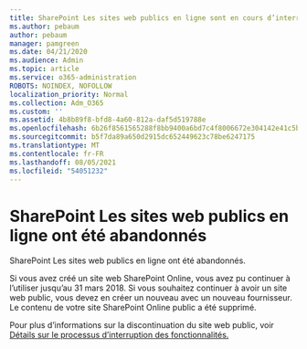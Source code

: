 ```yaml
---
title: SharePoint Les sites web publics en ligne sont en cours d’interruption
ms.author: pebaum
author: pebaum
manager: pamgreen
ms.date: 04/21/2020
ms.audience: Admin
ms.topic: article
ms.service: o365-administration
ROBOTS: NOINDEX, NOFOLLOW
localization_priority: Normal
ms.collection: Adm_O365
ms.custom: ''
ms.assetid: 4b8b89f8-bfd8-4a60-812a-daf5d519788e
ms.openlocfilehash: 6b26f8561565288f8bb9400a6bd7c4f8006672e304142e41c5b92088036e88bd
ms.sourcegitcommit: b5f7da89a650d2915dc652449623c78be6247175
ms.translationtype: MT
ms.contentlocale: fr-FR
ms.lasthandoff: 08/05/2021
ms.locfileid: "54051232"
---
```

# <a name="sharepoint-online-public-websites-have-been-discontinued"></a>SharePoint Les sites web publics en ligne ont été abandonnés

SharePoint Les sites web publics en ligne ont été abandonnés.

Si vous avez créé un site web SharePoint Online, vous avez pu continuer à l’utiliser jusqu’au 31 mars 2018. Si vous souhaitez continuer à avoir un site web public, vous devez en créer un nouveau avec un nouveau fournisseur. Le contenu de votre site SharePoint Online public a été supprimé.

Pour plus d’informations sur la discontinuation du site web public, voir [Détails sur le processus d’interruption des fonctionnalités.](https://go.microsoft.com/fwlink/?linkid=866980)
